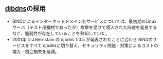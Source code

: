 ## [djbdns](https://ja.wikipedia.org/wiki/Djbdns)の採用
* BINDによるインターネットドメイン名サービスについては、最初期のLinuxサーバ（テスト用機材であったが）攻撃を受けて侵入された形跡を発見するなど、脆弱性が存在していることを熟知していた。
* 2001年 D.J.Bernstain の djbdns 1.0.5 が発表されたことに合わせ BINDのサービスをすべて djbdnsに切り替え、セキュリティ問題・対策によるコストの増大・機会損失を低減。

